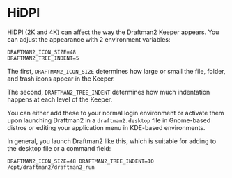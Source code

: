 # HiDPI

HiDPI (2K and 4K) can affect the way the Draftman2 Keeper appears. You can
adjust the appearance with 2 environment variables:

```
DRAFTMAN2_ICON_SIZE=48
DRAFTMAN2_TREE_INDENT=5
```

The first, `DRAFTMAN2_ICON_SIZE` determines how large or small the file, folder,
and trash icons appear in the Keeper.

The second, `DRAFTMAN2_TREE_INDENT` determines how much indentation happens at
each level of the Keeper.

You can either add these to your normal login environment or activate them upon
launching Draftman2 in a `draftman2.desktop` file in Gnome-based distros or
editing your application menu in KDE-based environments.

In general, you launch Draftman2 like this, which is suitable for adding to the
desktop file or a command field:

```
DRAFTMAN2_ICON_SIZE=48 DRAFTMAN2_TREE_INDENT=10 /opt/draftman2/draftman2_run
```
